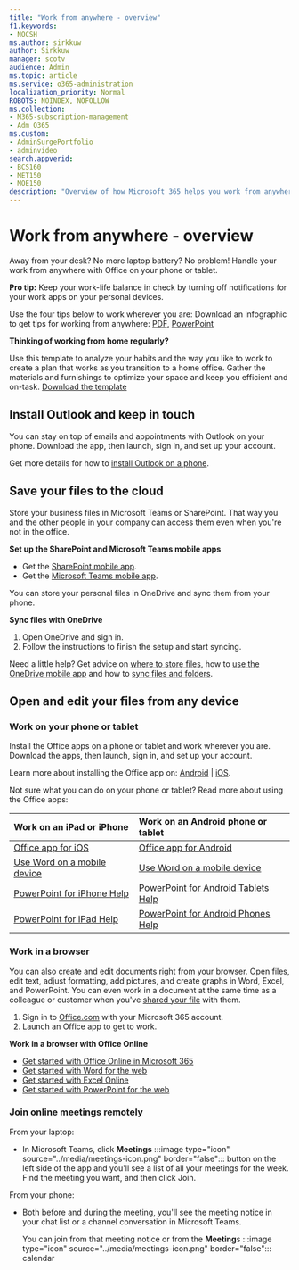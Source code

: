 ```yaml
---
title: "Work from anywhere - overview"
f1.keywords:
- NOCSH
ms.author: sirkkuw
author: Sirkkuw
manager: scotv
audience: Admin
ms.topic: article
ms.service: o365-administration
localization_priority: Normal
ROBOTS: NOINDEX, NOFOLLOW
ms.collection: 
- M365-subscription-management 
- Adm_O365
ms.custom: 
- AdminSurgePortfolio
- adminvideo
search.appverid:
- BCS160
- MET150
- MOE150
description: "Overview of how Microsoft 365 helps you work from anywhere."
---
```


# Work from anywhere - overview

Away from your desk? No more laptop battery? No problem! Handle your work from anywhere with Office on your phone or tablet.

**Pro tip:** Keep your work-life balance in check by turning off notifications for your work apps on your personal devices.

Use the four tips below to work wherever you are:
Download an infographic to get tips for working from anywhere: [PDF](https://go.microsoft.com/fwlink/?linkid=2079451), [PowerPoint](https://go.microsoft.com/fwlink/?linkid=2079455)

**Thinking of working from home regularly?**

Use this template to analyze your habits and the way you like to work to create a plan that works as you transition to a home office. Gather the materials and furnishings to optimize your space and keep you efficient and on-task. [Download the template](https://templates.office.com/EN-US/work-from-home-checklist-TM77989015)

## Install Outlook and keep in touch

You can stay on top of emails and appointments with Outlook on your phone. Download the app, then launch, sign in, and set up your account.

Get more details for how to [install Outlook on a phone](https://support.microsoft.com/office/647909af-560f-4977-ae45-3b45ad9e8236).

## Save your files to the cloud

Store your business files in Microsoft Teams or SharePoint. That way you and the other people in your company can access them even when you're not in the office.

**Set up the SharePoint and Microsoft Teams mobile apps**

- Get the [SharePoint mobile app](https://support.microsoft.com/office/539608ac-4725-455e-aea0-9ca1f769849f).
- Get the [Microsoft Teams mobile app](https://support.microsoft.com/office/set-up-your-teams-mobile-apps-1ba8dce3-1122-47f4-8db6-00a4f93117e8).

You can store your personal files in OneDrive and sync them from your phone.

**Sync files with OneDrive**

1. Open OneDrive and sign in.
1. Follow the instructions to finish the setup and start syncing.

Need a little help? Get advice on [where to store files](https://support.microsoft.com/office/c7c20284-bc94-47f4-9728-d28e9daf0790), how to [use the OneDrive mobile app](https://support.microsoft.com/office/448d4051-3a43-4d2e-b1d8-de0aa03c069e) and how to [sync files and folders](https://support.microsoft.com/office/d9262485-9bf8-4ceb-bac2-e83f68cb6a97).

## Open and edit your files from any device

### Work on your phone or tablet

Install the Office apps on a phone or tablet and work wherever you are. Download the apps, then launch, sign in, and set up your account.

Learn more about installing the Office app on: [Android](https://support.microsoft.com/office/647909af-560f-4977-ae45-3b45ad9e8236) | [iOS](https://support.microsoft.com/office/d1ad9f23-0fa3-4cf1-bf26-ff35336fd343).

Not sure what you can do on your phone or tablet? Read more about using the Office apps:

| Work on an iPad or iPhone| Work on an Android phone or tablet| 
| :------------------- | :------------------- |
| [Office app for iOS](https://support.microsoft.com/office/microsoft-office-app-for-ios-c8880c05-883a-46b6-ad32-9bffa31228d0)  | [Office app for Android](https://support.microsoft.com/en-us/office/microsoft-office-app-for-android-0383d031-a1c6-46c9-b734-53cd1d22765b)| 
| [Use Word on a mobile device](https://support.microsoft.com/office/93446a8c-3809-4227-902c-11f11ebe8c2a)|[Use Word on a mobile device](https://support.microsoft.com/office/93446a8c-3809-4227-902c-11f11ebe8c2a)| 
| [PowerPoint for iPhone Help](https://support.microsoft.com/office/powerpoint-for-iphone-help-754fcb37-783b-4e8a-afca-edb900221b8b)|[PowerPoint for Android Tablets Help](https://support.microsoft.com/office/2ada1d22-3784-4943-bc47-9d1ede42875c)| 
| [PowerPoint for iPad Help](https://support.microsoft.com/office/powerpoint-for-ipad-help-b75ce3bb-03e3-46df-a792-647573fef84a)|[PowerPoint for Android Phones Help](https://support.microsoft.com/office/f6714e00-0ee2-48d1-bd3d-e1997565861f)| 

### Work in a browser

You can also create and edit documents right from your browser. Open files, edit text, adjust formatting, add pictures, and create graphs in Word, Excel, and PowerPoint. You can even work in a document at the same time as a colleague or customer when you've [shared your file](https://support.microsoft.com/office/6725104a-6df7-4778-99c4-c06217dffecc) with them.

1. Sign in to [Office.com](https://office.com) with your Microsoft 365 account.
1. Launch an Office app to get to work.

**Work in a browser with Office Online**

- [Get started with Office Online in Microsoft 365](https://support.microsoft.com/office/5622c7c9-721d-4b3d-8cb9-a7276c2470e5)
- [Get started with Word for the web](https://support.microsoft.com/office/b406a6f9-341e-45f2-b9ac-ed85b6f7b8f6)
- [Get started with Excel Online](https://support.microsoft.com/office/63b50461-38c4-4c93-a17e-36998be0e3d0)
- [Get started with PowerPoint for the web](https://support.microsoft.com/office/21360025-7eef-4173-9d7c-08281d55f64a)

### Join online meetings remotely

From your laptop:

- In Microsoft Teams, click **Meetings** :::image type="icon" source="../media/meetings-icon.png" border="false"::: button on the left side of the app and you'll see a list of all your meetings for the week. Find the meeting you want, and then click Join.

From your phone:

- Both before and during the meeting, you'll see the meeting notice in your chat list or a channel conversation in Microsoft Teams.

    You can join from that meeting notice or from the **Meeting**s :::image type="icon" source="../media/meetings-icon.png" border="false"::: calendar
